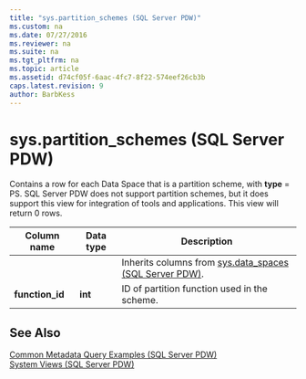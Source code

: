 ```yaml
---
title: "sys.partition_schemes (SQL Server PDW)"
ms.custom: na
ms.date: 07/27/2016
ms.reviewer: na
ms.suite: na
ms.tgt_pltfrm: na
ms.topic: article
ms.assetid: d74cf05f-6aac-4fc7-8f22-574eef26cb3b
caps.latest.revision: 9
author: BarbKess
---
```

# sys.partition_schemes (SQL Server PDW)
Contains a row for each Data Space that is a partition scheme, with **type** = PS. SQL Server PDW does not support partition schemes, but it does support this view for integration of tools and applications. This view will return 0 rows.  
  
|Column name|Data type|Description|  
|---------------|-------------|---------------|  
|**<inherited columns>**||Inherits columns from [sys.data_spaces &#40;SQL Server PDW&#41;](../sqlpdw/sys.data_spaces-sql-server-pdw.md).|  
|**function_id**|**int**|ID of partition function used in the scheme.|  
  
## See Also  
[Common Metadata Query Examples &#40;SQL Server PDW&#41;](../sqlpdw/common-metadata-query-examples-sql-server-pdw.md)  
[System Views &#40;SQL Server PDW&#41;](../sqlpdw/system-views-sql-server-pdw.md)  
  
